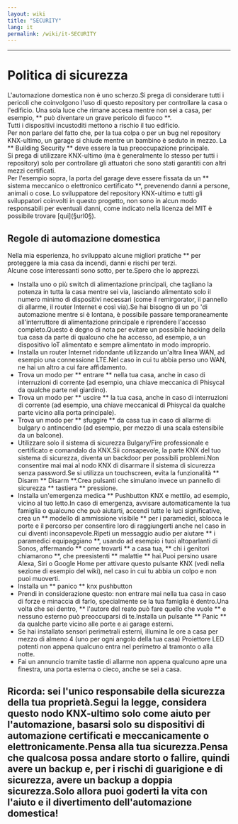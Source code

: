 ```yaml
---
layout: wiki
title: "SECURITY"
lang: it
permalink: /wiki/it-SECURITY
---
```

---
# Politica di sicurezza
L'automazione domestica non è uno scherzo.Si prega di considerare tutti i pericoli che coinvolgono l'uso di questo repository per controllare la casa o l'edificio.
Una sola luce che rimane accesa mentre non sei a casa, per esempio, \*\* può diventare un grave pericolo di fuoco \*\*. <br/>
Tutti i dispositivi incustoditi mettono a rischio il tuo edificio. <br/>
Per non parlare del fatto che, per la tua colpa o per un bug nel repository KNX-ultimo, un garage si chiude mentre un bambino è seduto in mezzo.
La \*\* Building Security \*\* deve essere la tua preoccupazione principale. <br/>
Si prega di utilizzare KNX-ultimo (ma è generalmente lo stesso per tutti i repository) solo per controllare gli attuatori che sono stati garantiti con altri mezzi certificati. <br/>
Per l'esempio sopra, la porta del garage deve essere fissata da un \*\* sistema meccanico o elettronico certificato \*\*, prevenendo danni a persone, animali o cose.
Lo sviluppatore del repository KNX-ultimo e tutti gli sviluppatori coinvolti in questo progetto, non sono in alcun modo responsabili per eventuali danni, come indicato nella licenza del MIT è possibile trovare \[qui](§url0§). <br/>
## Regole di automazione domestica
Nella mia esperienza, ho sviluppato alcune migliori pratiche \*\* per proteggere la mia casa da incendi, danni e rischi per terzi. <br/>
Alcune cose interessanti sono sotto, per te.Spero che lo apprezzi. <br/>
- Installa uno o più switch di alimentazione principali, che tagliano la potenza in tutta la casa mentre sei via, lasciando alimentato solo il numero minimo di dispositivi necessari (come il remirgorator, il pannello di allarme, il router Internet e così via).Se hai bisogno di un po 'di automazione mentre si è lontana, è possibile passare temporaneamente all'interruttore di alimentazione principale e riprendere l'accesso completo.Questo è degno di nota per evitare un possibile hacking della tua casa da parte di qualcuno che ha accesso, ad esempio, a un dispositivo IoT alimentato e sempre alimentato in modo improprio.
- Installa un router Internet ridondante utilizzando un'altra linea WAN, ad esempio una connessione LTE.Nel caso in cui tu abbia perso uno WAN, ne hai un altro a cui fare affidamento.
- Trova un modo per \*\* entrare \*\* nella tua casa, anche in caso di interruzioni di corrente (ad esempio, una chiave meccanica di Phisycal da qualche parte nel giardino).
- Trova un modo per \*\* uscire \*\* la tua casa, anche in caso di interruzioni di corrente (ad esempio, una chiave meccanical di Phisycal da qualche parte vicino alla porta principale).
- Trova un modo per \*\* sfuggire \*\* da casa tua in caso di allarme di bulgary o antincendio (ad esempio, per mezzo di una scala estensibile da un balcone).
- Utilizzare solo il sistema di sicurezza Bulgary/Fire professionale e certificato e comandalo da KNX.Sii consapevole, la parte KNX del tuo sistema di sicurezza, diventa un backdoor per possibili problemi.Non consentire mai mai al nodo KNX di disarmare il sistema di sicurezza senza password.Se si utilizza un touchscreen, evita la funzionalità \*\* Disarm \*\* Disarm \*\*.Crea pulsanti che simulano invece un pannello di sicurezza \*\* tastiera \*\* pressione.
- Installa un'emergenza medica \*\* Pushbutton KNX e mettilo, ad esempio, vicino al tuo letto.In caso di emergenza, avvisare automaticamente la tua famiglia o qualcuno che può aiutarti, accendi tutte le luci significative, crea un \*\* modello di ammissione visibile \*\* per i paramedici, sblocca le porte e il percorso per consentire loro di raggiungerti anche nel caso in cui diventi inconsapevole.Ripeti un messaggio audio per aiutare \*\* i paramedici equipaggiano \*\*, usando ad esempio i tuoi altoparlanti di Sonos, affermando \*\* come trovarti \*\* a casa tua, \*\* chi i genitori chiamarono \*\*, che preesistenti \*\* malattie \*\* hai.Puoi persino usare Alexa, Siri o Google Home per attivare questo pulsante KNX (vedi nella sezione di esempio del wiki), nel caso in cui tu abbia un colpo e non puoi muoverti.
- Installa un \*\* panico \*\* knx pushbutton
- Prendi in considerazione questo: non entrare mai nella tua casa in caso di forze e minaccia di farlo, specialmente se la tua famiglia è dentro.Una volta che sei dentro, \*\* l'autore del reato può fare quello che vuole \*\* e nessuno esterno può preoccuparsi di te.Installa un pulsante \*\* Panic \*\* da qualche parte vicino alle porte e ai garage esterni.
- Se hai installato sensori perimetrali esterni, illumina le ore a casa per mezzo di almeno 4 (uno per ogni angolo della tua casa) Proiettore LED potenti non appena qualcuno entra nel perimetro al tramonto o alla notte.
- Fai un annuncio tramite tastie di allarme non appena qualcuno apre una finestra, una porta esterna o cieco, anche se sei a casa.
## Ricorda: sei l'unico responsabile della sicurezza della tua proprietà.Segui la legge, considera questo nodo KNX-ultimo solo come aiuto per l'automazione, basarsi solo su dispositivi di automazione certificati e meccanicamente o elettronicamente.Pensa alla tua sicurezza.Pensa che qualcosa possa andare storto o fallire, quindi avere un backup e, per i rischi di guarigione e di sicurezza, avere un backup a doppia sicurezza.Solo allora puoi goderti la vita con l'aiuto e il divertimento dell'automazione domestica!
